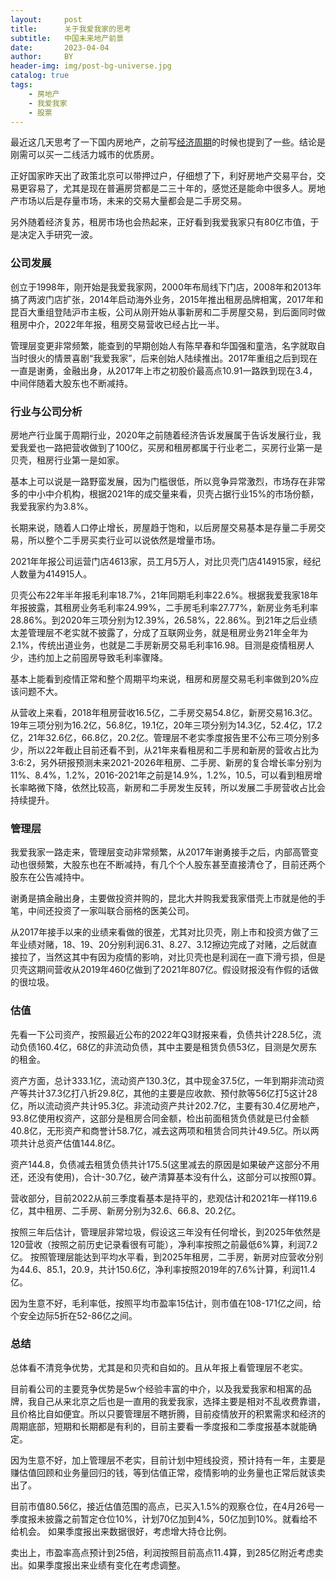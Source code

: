 ```yaml
---
layout:     post
title:      关于我爱我家的思考
subtitle:   中国未来地产前景
date:       2023-04-04
author:     BY
header-img: img/post-bg-universe.jpg
catalog: true
tags:
    - 房地产
    - 我爱我家
    - 股票
---
```


最近这几天思考了一下国内房地产，之前写[经济周期](http://yougth.top/2023/04/01/%E7%BB%8F%E6%B5%8E%E5%91%A8%E6%9C%9F/)的时候也提到了一些。结论是刚需可以买一二线活力城市的优质房。

正好国家昨天出了政策北京可以带押过户，仔细想了下，利好房地产交易平台，交易更容易了，尤其是现在普遍房贷都是二三十年的，感觉还是能命中很多人。房地产市场以后是存量市场，未来的交易大量都会是二手房交易。

另外随着经济复苏，租房市场也会热起来，正好看到我爱我家只有80亿市值，于是决定入手研究一波。

### 公司发展

创立于1998年，刚开始是我爱我家网，2000年布局线下门店，2008年和2013年搞了两波门店扩张，2014年启动海外业务，2015年推出租房品牌相寓，2017年和昆百大重组登陆沪市主板，公司从刚开始从事新房和二手房屋交易，到后面同时做租房中介，2022年年报，租房交易营收已经占比一半。

管理层变更非常频繁，能查到的早期创始人有陈早春和华国强和童浩，名字就取自当时很火的情景喜剧“我爱我家”，后来创始人陆续推出。2017年重组之后到现在一直是谢勇，金融出身，从2017年上市之初股价最高点10.91一路跌到现在3.4，中间伴随着大股东也不断减持。

### 行业与公司分析

房地产行业属于周期行业，2020年之前随着经济告诉发展属于告诉发展行业，我爱我爱也一路把营收做到了100亿，买房和租房都属于行业老二，买房行业第一是贝壳，租房行业第一是如家。

基本上可以说是一路野蛮发展，因为门槛很低，所以竞争异常激烈，市场存在非常多的中小中介机构，根据2021年的成交量来看，贝壳占据行业15%的市场份额，我爱我家约为3.8%。

长期来说，随着人口停止增长，房屋趋于饱和，以后房屋交易基本是存量二手房交易，所以整个二手房买卖行业可以说依然是增量市场。

2021年年报公司运营门店4613家，员工月5万人，对比贝壳门店414915家，经纪人数量为414915人。

贝壳公布22年半年报毛利率18.7%，21年同期毛利率22.6%。根据我爱我家18年年报披露，其租房业务毛利率24.99%，二手房毛利率27.77%，新房业务毛利率28.86%。到2020年三项分别为12.39%，26.58%，22.86%。到21年之后业绩太差管理层不老实就不披露了，分成了互联网业务，就是租房业务21年全年为2.1%，传统出道业务，也就是二手房新房交易毛利率16.98。目测是疫情租房人少，违约加上之前囤房导致毛利率骤降。

基本上能看到疫情正常和整个周期平均来说，租房和房屋交易毛利率做到20%应该问题不大。

从营收上来看，2018年租房营收16.5亿，二手房交易54.8亿，新房交易16.3亿。19年三项分别为16.2亿，56.8亿，19.1亿，20年三项分别为14.3亿，52.4亿，17.2亿，21年32.6亿，66.8亿，20.2亿。管理层不老实季度报告里不公布三项分别多少，所以22年截止目前还看不到，从21年来看租房和二手房和新房的营收占比为3:6:2，另外研报预测未来2021-2026年租房、二手房、新房的复合增长率分别为11%、8.4%，1.2%，2016-2021年之前是14.9%，1.2%，10.5，可以看到租房增长率略微下降，依然比较高，新房和二手房发生反转，所以发展二手房营收占比会持续提升。

### 管理层

我爱我家一路走来，管理层变动非常频繁，从2017年谢勇接手之后，内部高管变动也很频繁，大股东也在不断减持，有几个个人股东甚至直接清仓了，目前还两个股东在公告减持中。

谢勇是搞金融出身，主要做投资并购的，昆北大并购我爱我家借壳上市就是他的手笔，中间还投资了一家叫联合丽格的医美公司。

从2017年接手以来的业绩来看做的很差，尤其对比贝壳，刚上市和投资方做了三年业绩对赌，18、19、20分别利润6.31、8.27、3.12擦边完成了对赌，之后就直接拉了，当然这其中有因为疫情的影响，对比贝壳也是利润在一直下滑亏损，但是贝壳这期间营收从2019年460亿做到了2021年807亿。假设财报没有作假的话做的很垃圾。

### 估值

先看一下公司资产，按照最近公布的2022年Q3财报来看，负债共计228.5亿，流动负债160.4亿，68亿的非流动负债，其中主要是租赁负债53亿，目测是欠房东的租金。

资产方面，总计333.1亿，流动资产130.3亿，其中现金37.5亿，一年到期非流动资产等共计37.3亿打八折29.8亿，其他的主要是应收款、预付款等56亿打5这计28亿，所以流动资产共计95.3亿。非流动资产共计202.7亿，主要有30.4亿房地产，93.8亿使用权资产，这部分是租房合同金额，检出前面租赁负债就是已付金额40.8亿，无形资产和商誉计58.7亿，减去这两项和租赁合同共计49.5亿。所以两项共计总资产估值144.8亿。

资产144.8，负债减去租赁负债共计175.5(这里减去的原因是如果破产这部分不用还，还没有使用)，合计-30.7亿，破产清算基本没有什么，这部分可以按照0算。

营收部分，目前2022从前三季度看基本是持平的，悲观估计和2021年一样119.6亿，其中租房、二手房、新房分别为32.6、66.8、20.2亿。

按照三年后估计，管理层非常垃圾，假设这三年没有任何增长，到2025年依然是120营收（按照之前历史记录看很有可能），净利率按照之前最低6%算，利润7.2亿。
按照管理层能达到平均水平看，到2025年租房，二手房，新房对应营收分别为44.6、85.1，20.9，共计150.6亿，净利率按照2019年的7.6%计算，利润11.4亿。

因为生意不好，毛利率低，按照平均市盈率15估计，则市值在108-171亿之间，给个安全边际5折在52-86亿之间。

### 总结

总体看不清竞争优势，尤其是和贝壳和自如的。且从年报上看管理层不老实。

目前看公司的主要竞争优势是5w个经验丰富的中介，以及我爱我家和相寓的品牌，我自己从来北京之后也是一直用的我爱我家，选择主要是相对不乱收费靠谱，且价格比自如便宜。所以只要管理层不瞎折腾，目前疫情放开的积累需求和经济的周期底部，短期和长期都是有利的，目前主要看一季度报和二季度报基本就能确定。

因为生意不好，加上管理层不老实，目前计划中短线投资，预计持有一年，主要是赚估值回顾和业务量回归的钱，等到估值正常，疫情影响的业务量也正常后就该卖出了。

目前市值80.56亿，接近估值范围的高点，已买入1.5%的观察仓位，在4月26号一季度报未披露之前暂定仓位10%，计划70亿加到4%，50亿加到10%。就看给不给机会。
如果季度报出来数据很好，考虑增大持仓比例。

卖出上，市盈率高点预计到25倍，利润按照目前高点11.4算，到285亿附近考虑卖出。如果季度报出来业绩有变化在考虑调整。
